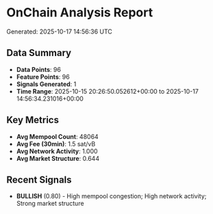 # OnChain Analysis Report
Generated: 2025-10-17 14:56:36 UTC

## Data Summary
- **Data Points**: 96
- **Feature Points**: 96
- **Signals Generated**: 1
- **Time Range**: 2025-10-15 20:26:50.052612+00:00 to 2025-10-17 14:56:34.231016+00:00

## Key Metrics
- **Avg Mempool Count**: 48064
- **Avg Fee (30min)**: 1.5 sat/vB
- **Avg Network Activity**: 1.000
- **Avg Market Structure**: 0.644

## Recent Signals
- **BULLISH** (0.80) - High mempool congestion; High network activity; Strong market structure
